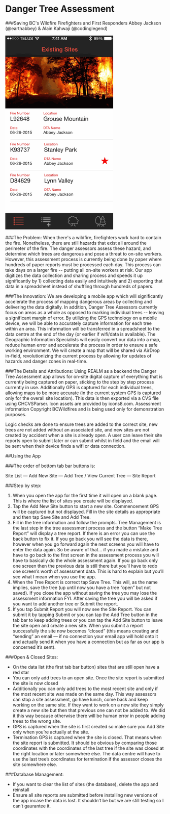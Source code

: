 # Danger Tree Assessment
###Saving BC's Wildfire Firefighters and First Responders 
Abbey Jackson (@earthabbey) & Alain Kahwaji (@codinglegend)

![Screengrab](DangerTreeAssessment/DTAscreengrab.gif) 

###The Problem:
When there's a wildfire, firefighters work hard to contain the fire. Nonetheless, there are still hazards that exist all around the perimeter of the fire. The danger assessors assess these hazard, and determine which trees are dangerous and pose a threat to on-site workers. However, this assessment process is currently being done by paper where hundreds of paper reports must be processed each day. This process can take days on a larger fire -- putting all on-site workers at risk. Our app digitizes the data collection and sharing process and speeds it up significantly by 1) collecting data easily and intuitively and 2) exporting that data in a spreadsheet instead of shuffling through hundreds of papers. 


###The Innovation:
We are developing a mobile app which will significantly accelerate the process of mapping dangerous areas by collecting and delivering the data digitally. In addition, Danger Tree Assessors currently focus on areas as a whole as opposed to marking individual trees -- leaving a significant margin of error. By utilizing the GPS technology on a mobile device, we will be able to accurately capture information for each tree within an area. This information will be transferred in a spreadsheet to the data centre at the end of the day (or earlier if wifi/data is available). The Geographic Information Specialists will easily convert our data into a map, reduce human error and accelerate the process in order to ensure a safe working environment. We will create a map that will be shared via AirDrop in-field, revolutionizing the current process by allowing for updates of  hazards and danger zones in real-time.


###The Details and Attributions:
Using REALM as a backend the Danger Tree Assessment app allows for on-site digital capture of everything that is currently being captured on paper, sticking to the step by step process currently in use. Additionally GPS is captured for each individual trees, allowing maps to be more accurate (in the current system GPS is captured only for the overall site location). This data is then exported via a CVS file using CHCVSParser. Icon assets are provided by icons8.com. Assessment information Copyright BCWildfires and is being used only for demonstration purposes.

Logic checks are done to ensure trees are added to the correct site, new trees are not added without an associated site, and new sites are not created by accident when a site is already open. A user can leave their site reports open to submit later or can submit whilst in field and the email will be sent when their device finds a wifi or data connection.


##Using the App

###The order of bottom tab bar buttons is:

Site List — Add New Site — Add Tree / View Current Tree — Site Report


###Step by step:

1. When you open the app for the first time it will open on a blank page. This is where the list of sites you create will be displayed.
2. Tap the Add New Site button to start a new site. Commencement GPS will be captured but not displayed. Fill in the site details as appropriate and then tap Save Site and Add Tree.
3. Fill in the tree information and follow the prompts. Tree Management is the last step in the tree assessment process and the button “Make Tree Report” will display a tree report. If there is an error you can use the back button to fix it. If you go back you will see the data is there, however when you go forward again the next screens you will have to enter the data again. So be aware of that… if you made a mistake and have to go back to the first screen in the assessment process you will have to basically do the whole assessment again. If you go back only one screen then the previous data is still there but you’ll have to redo one screen’s worth of assessment data. This is hard to explain but you’ll see what I mean when you use the app.
4. When the Tree Report is correct tap Save Tree. This will, as the name implies, save the tree (up until now you have a tree “open” but not saved). If you close the app without saving the tree you may lose the assessment information FYI. After saving the tree you will be asked if you want to add another tree or Submit the report.
5. If you tap Submit Report you will now see the Site Report. You can submit it by tapping Submit or you can tap the Add Tree button in the tab bar to keep adding trees or you can tap the Add Site button to leave the site open and create a new site. When you submit a report successfully the site now becomes “closed” (this means creating and “sending” an email — if no connection your email app will hold onto it and actually send it when you have a connection but as far as our app is concerned it’s sent).
 

###Open & Closed Sites:

* On the data list (the first tab bar button) sites that are still open have a red star
* You can only add trees to an open site. Once the site report is submitted the site is now closed
* Additionally you can only add trees to the most recent site and only if the most recent site was made on the same day. This way assessors can stop a site assessment, go have lunch, come back and keep working on the same site. If they want to work on a new site they simply create a new site but then that previous one can not be added to. We did it this way because otherwise there will be human error in people adding trees to the wrong site.
* GPS is captured when the site is first created so make sure you Add Site only when you’re actually at the site.
* Termination GPS is captured when the site is closed. That means when the site report is submitted. It should be obvious by comparing those coordinates with the coordinates of the last tree if the site was closed at the right location or later somewhere else. The data centre will have to use the last tree’s coordinates for termination if the assessor closes the site somewhere else.
 

###Database Management:

* If you want to clear the list of sites (the database), delete the app and reinstall
* Ensure all site reports are submitted before installing new versions of the app incase the data is lost. It shouldn’t be but we are still testing so I can’t gaurantee it.
